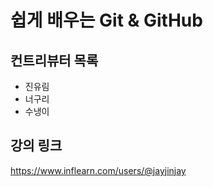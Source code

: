 # 쉽게 배우는 Git & GitHub

## 컨트리뷰터 목록

- 진유림
- 너구리
- 수냉이

## 강의 링크
https://www.inflearn.com/users/@jayjinjay